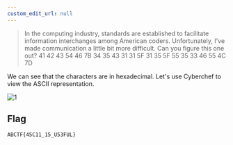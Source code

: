 ```yaml
---
custom_edit_url: null
---
```


> In the computing industry, standards are established to facilitate information interchanges among American coders. Unfortunately, I've made communication a little bit more difficult. Can you figure this one out? 41 42 43 54 46 7B 34 35 43 31 31 5F 31 35 5F 55 35 33 46 55 4C 7D

We can see that the characters are in hexadecimal. Let's use Cyberchef to view the ASCII representation.

![1](https://github.com/Knign/Write-ups/assets/110326359/6d3d2f01-0aa1-41d3-aa74-f8b9196f8987)

## Flag
```
ABCTF{45C11_15_U53FUL}
```

